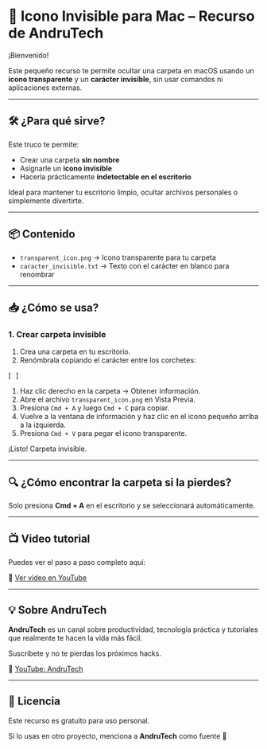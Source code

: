 # 🧩 Icono Invisible para Mac – Recurso de AndruTech

¡Bienvenido!

Este pequeño recurso te permite ocultar una carpeta en macOS usando un **icono transparente** y un **carácter invisible**, sin usar comandos ni aplicaciones externas.

---

## 🛠 ¿Para qué sirve?

Este truco te permite:

- Crear una carpeta **sin nombre**
- Asignarle un **icono invisible**
- Hacerla prácticamente **indetectable en el escritorio**

Ideal para mantener tu escritorio limpio, ocultar archivos personales o simplemente divertirte.

---

## 📦 Contenido

- `transparent_icon.png` → Icono transparente para tu carpeta
- `caracter_invisible.txt` → Texto con el carácter en blanco para renombrar

---

## 📥 ¿Cómo se usa?

### 1. Crear carpeta invisible

1. Crea una carpeta en tu escritorio.
2. Renómbrala copiando el carácter entre los corchetes:

[⠀]

1. Haz clic derecho en la carpeta → Obtener información.
2. Abre el archivo `transparent_icon.png` en Vista Previa.
3. Presiona `Cmd + A` y luego `Cmd + C` para copiar.
4. Vuelve a la ventana de información y haz clic en el icono pequeño arriba a la izquierda.
5. Presiona `Cmd + V` para pegar el icono transparente.

¡Listo! Carpeta invisible.

---

## 🔍 ¿Cómo encontrar la carpeta si la pierdes?

Solo presiona **Cmd + A** en el escritorio y se seleccionará automáticamente.

---

## 📺 Video tutorial

Puedes ver el paso a paso completo aquí:

🎥 [Ver video en YouTube](https://youtube.com/shorts/MQgAQEuMJqA?feature=share)

---

## 💡 Sobre AndruTech

**AndruTech** es un canal sobre productividad, tecnología práctica y tutoriales que realmente te hacen la vida más fácil.

Suscríbete y no te pierdas los próximos hacks.

🔗 [YouTube: AndruTech](https://www.youtube.com/@AndruTechPro)

---

## 🧠 Licencia

Este recurso es gratuito para uso personal.

Si lo usas en otro proyecto, menciona a **AndruTech** como fuente 💙
